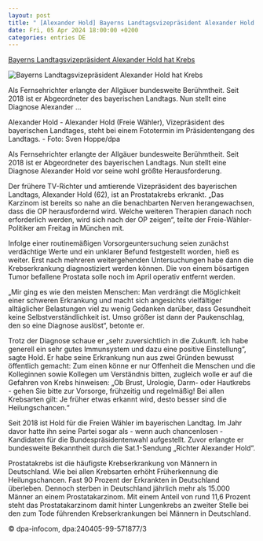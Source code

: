 ```yaml
---
layout: post
title: " [Alexander Hold] Bayerns Landtagsvizepräsident Alexander Hold hat Krebs"
date: Fri, 05 Apr 2024 18:00:00 +0200
categories: entries DE
---
```

[Bayerns Landtagsvizepräsident Alexander Hold hat Krebs](https://www.pnp.de/nachrichten/bayern/bayerns-landtagsvizepraesident-alexander-hold-hat-krebs-15782637)

![Bayerns Landtagsvizepräsident Alexander Hold hat Krebs](https://img.pnp.de/ezplatform/images/2/3/1/5/334305132-2-ger-DE/27265dbe6856-urn-newsml-dpa.com-20090101-240405-99-571981-v3-s2048.jpeg)

Als Fernsehrichter erlangte der Allgäuer bundesweite Berühmtheit. Seit 2018 ist er Abgeordneter des bayerischen Landtags. Nun stellt eine Diagnose Alexander ...

Alexander Hold - Alexander Hold (Freie Wähler), Vizepräsident des bayerischen Landtages, steht bei einem Fototermin im Präsidentengang des Landtags. - Foto: Sven Hoppe/dpa

Als Fernsehrichter erlangte der Allgäuer bundesweite Berühmtheit. Seit 2018 ist er Abgeordneter des bayerischen Landtags. Nun stellt eine Diagnose Alexander Hold vor seine wohl größte Herausforderung.

Der frühere TV-Richter und amtierende Vizepräsident des bayerischen Landtags, Alexander Hold (62), ist an Prostatakrebs erkrankt. „Das Karzinom ist bereits so nahe an die benachbarten Nerven herangewachsen, dass die OP herausfordernd wird. Welche weiteren Therapien danach noch erforderlich werden, wird sich nach der OP zeigen“, teilte der Freie-Wähler-Politiker am Freitag in München mit.

Infolge einer routinemäßigen Vorsorgeuntersuchung seien zunächst verdächtige Werte und ein unklarer Befund festgestellt worden, hieß es weiter. Erst nach mehreren weitergehenden Untersuchungen habe dann die Krebserkrankung diagnostiziert werden können. Die von einem bösartigen Tumor befallene Prostata solle noch im April operativ entfernt werden.

„Mir ging es wie den meisten Menschen: Man verdrängt die Möglichkeit einer schweren Erkrankung und macht sich angesichts vielfältiger alltäglicher Belastungen viel zu wenig Gedanken darüber, dass Gesundheit keine Selbstverständlichkeit ist. Umso größer ist dann der Paukenschlag, den so eine Diagnose auslöst“, betonte er.

Trotz der Diagnose schaue er „sehr zuversichtlich in die Zukunft. Ich habe generell ein sehr gutes Immunsystem und dazu eine positive Einstellung“, sagte Hold. Er habe seine Erkrankung nun aus zwei Gründen bewusst öffentlich gemacht: Zum einen könne er nur Offenheit die Menschen und die Kolleginnen sowie Kollegen um Verständnis bitten, zugleich wolle er auf die Gefahren von Krebs hinweisen: „Ob Brust, Urologie, Darm- oder Hautkrebs - gehen Sie bitte zur Vorsorge, frühzeitig und regelmäßig! Bei allen Krebsarten gilt: Je früher etwas erkannt wird, desto besser sind die Heilungschancen.“

Seit 2018 ist Hold für die Freien Wähler im bayerischen Landtag. Im Jahr davor hatte ihn seine Partei sogar als - wenn auch chancenlosen - Kandidaten für die Bundespräsidentenwahl aufgestellt. Zuvor erlangte er bundesweite Bekanntheit durch die Sat.1-Sendung „Richter Alexander Hold“.

Prostatakrebs ist die häufigste Krebserkrankung von Männern in Deutschland. Wie bei allen Krebsarten erhöht Früherkennung die Heilungschancen. Fast 90 Prozent der Erkrankten in Deutschland überleben. Dennoch sterben in Deutschland jährlich mehr als 15.000 Männer an einem Prostatakarzinom. Mit einem Anteil von rund 11,6 Prozent steht das Prostatakarzinom damit hinter Lungenkrebs an zweiter Stelle bei den zum Tode führenden Krebserkrankungen bei Männern in Deutschland.

© dpa-infocom, dpa:240405-99-571877/3

